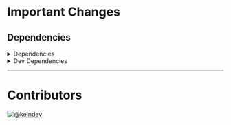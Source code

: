 # Important Changes

## Dependencies

<details>
<summary>Dependencies</summary>

- Bumped **[dotenv](https://www.npmjs.com/package/dotenv/v/9.0.0)** from `8.2.0` to `9.0.0`

</details>

<details>
<summary>Dev Dependencies</summary>

- Bumped **[@babel/preset-env](https://www.npmjs.com/package/@babel/preset-env/v/7.14.1)** from `7.14.0` to `7.14.1`
- Bumped **[@tagproject/ts-package-shared-config](https://www.npmjs.com/package/@tagproject/ts-package-shared-config/v/3.0.0)** from `2.0.1` to `3.0.0`
- Bumped **[@types/node](https://www.npmjs.com/package/@types/node/v/15.0.2)** from `15.0.1` to `15.0.2`
- Bumped **[@typescript-eslint/eslint-plugin](https://www.npmjs.com/package/@typescript-eslint/eslint-plugin/v/4.22.1)** from `4.22.0` to `4.22.1`
- Bumped **[@typescript-eslint/parser](https://www.npmjs.com/package/@typescript-eslint/parser/v/4.22.1)** from `4.22.0` to `4.22.1`
- Bumped **[changelog-guru](https://www.npmjs.com/package/changelog-guru/v/3.0.1)** from `2.3.1` to `3.0.1`
- Bumped **[cspell](https://www.npmjs.com/package/cspell/v/5.4.0)** from `5.3.12` to `5.4.0`
- Bumped **[ghinfo](https://www.npmjs.com/package/ghinfo/v/2.0.2)** from `1.0.8` to `2.0.2`
- Bumped **[ts-jest](https://www.npmjs.com/package/ts-jest/v/26.5.6)** from `26.5.5` to `26.5.6`
- Bumped **[typedoc-plugin-markdown](https://www.npmjs.com/package/typedoc-plugin-markdown/v/3.8.0)** from `3.7.2` to `3.8.0`

</details>

---

# Contributors

[![@keindev](https://avatars.githubusercontent.com/u/4527292?v=4&s=40)](https://github.com/keindev)
